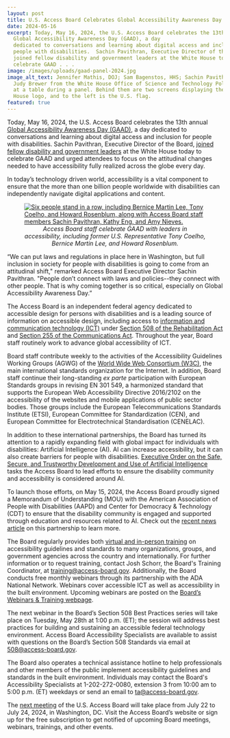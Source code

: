 ```yaml
---
layout: post
title: U.S. Access Board Celebrates Global Accessibility Awareness Day
date: 2024-05-16
excerpt: Today, May 16, 2024, the U.S. Access Board celebrates the 13th annual
  Global Accessibility Awareness Day (GAAD), a day
  dedicated to conversations and learning about digital access and inclusion for
  people with disabilities.  Sachin Pavithran, Executive Director of the Board,
  joined fellow disability and government leaders at the White House today to
  celebrate GAAD . . .
image: /images/uploads/gaad-panel-2024.jpg
image_alt_text: Jennifer Mathis, DOJ; Sam Bagenstos, HHS; Sachin Pavithran; and
  Judy Brewer from the White House Office of Science and Technology Policy sit
  at a table during a panel. Behind them are two screens displaying the White
  House logo, and to the left is the U.S. flag.
featured: true
---
```

Today, May 16, 2024, the U.S. Access Board celebrates the 13th annual [Global Accessibility Awareness Day (GAAD)](https://accessibility.day/), a day dedicated to conversations and learning about digital access and inclusion for people with disabilities. Sachin Pavithran, Executive Director of the Board, [joined fellow disability and government leaders](https://www.youtube.com/watch?v=YQu_lryMJsE) at the White House today to celebrate GAAD and urged attendees to focus on the attitudinal changes needed to have accessibility fully realized across the globe every day.

In today’s technology driven world, accessibility is a vital component to ensure that the more than one billion people worldwide with disabilities can independently navigate digital applications and content.

<figure class="img-left">
  <a href="{{ site.baseurl }}/images/uploads/gaad-group.jpg">
    <img src="{{ site.baseurl }}/images/uploads/gaad-group.jpg" alt="Six people stand in a row, including Bernice Martin Lee, Tony Coelho, and Howard Rosenblum, along with Access Board staff members Sachin Pavithran, Kathy Eng, and Amy Nieves." class="center">
  </a>
  <figcaption style="text-align:center">
    <em>Access Board staff celebrate GAAD with leaders in accessibility, including former U.S. Representative Tony Coelho, Bernice Martin Lee, and Howard Rosenblum.</em>
  </figcaption>
</figure>

“We can put laws and regulations in place here in Washington, but full inclusion in society for people with disabilities is going to come from an attitudinal shift," remarked Access Board Executive Director Sachin Pavithran. "People don’t connect with laws and policies--they connect with other people. That is why coming together is so critical, especially on Global Accessibility Awareness Day.”

The Access Board is an independent federal agency dedicated to accessible design for persons with disabilities and is a leading source of information on accessible design, including access to [information and communication technology (ICT)](https://www.access-board.gov/ict/) under [Section 508 of the Rehabilitation Act](https://www.access-board.gov/law/ra.html#section-508-federal-electronic-and-information-technology) and [Section 255 of the Communications Act](https://www.access-board.gov/law/ta.html). Throughout the year, Board staff routinely work to advance global accessibility of ICT.

Board staff contribute weekly to the activities of the Accessibility Guidelines Working Groups (AGWG) of the [World Wide Web Consortium (W3C)](https://www.w3.org/), the main international standards organization for the Internet. In addition, Board staff continue their long-standing *ex parte* participation with European Standards groups in revising EN 301 549, a harmonized standard that supports the European Web Accessibility Directive 2016/2102 on the accessibility of the websites and mobile applications of public sector bodies. Those groups include the European Telecommunications Standards Institute (ETSI), European Committee for Standardization (CEN), and European Committee for Electrotechnical Standardisation (CENELAC).

In addition to these international partnerships, the Board has turned its attention to a rapidly expanding field with global impact for individuals with disabilities: Artificial Intelligence (AI). AI can increase accessibility, but it can also create barriers for people with disabilities. [Executive Order on the Safe, Secure, and Trustworthy Development and Use of Artificial Intelligence](https://www.whitehouse.gov/briefing-room/presidential-actions/2023/10/30/executive-order-on-the-safe-secure-and-trustworthy-development-and-use-of-artificial-intelligence/) tasks the Access Board to lead efforts to ensure the disability community and accessibility is considered around AI.

To launch those efforts, on May 15, 2024, the Access Board proudly signed a Memorandum of Understanding (MOU) with the American Association of People with Disabilities (AAPD) and Center for Democracy & Technology (CDT) to ensure that the disability community is engaged and supported through education and resources related to AI. Check out the [recent news article](https://www.access-board.gov/news/2024/05/15/u-s-access-board-holds-signing-of-artificial-intelligence-memorandum-of-understanding-with-disability-and-technology-partners/) on this partnership to learn more.

The Board regularly provides both [virtual and in-person training](https://www.access-board.gov/webinars/training.html) on accessibility guidelines and standards to many organizations, groups, and government agencies across the country and internationally. For further information or to request training, contact Josh Schorr, the Board's Training Coordinator, at [training@access-board.gov](mailto:training@access-board.gov). Additionally, the Board conducts free monthly webinars through its partnership with the ADA National Network. Webinars cover accessible ICT as well as accessibility in the built environment. Upcoming webinars are posted on the [Board’s Webinars & Training webpage](https://www.access-board.gov/webinars/).

The next webinar in the Board’s Section 508 Best Practices series will take place on Tuesday, May 28th at 1:00 p.m. (ET); the session will address best practices for building and sustaining an accessible federal technology environment. Access Board Accessibility Specialists are available to assist with questions on the Board’s Section 508 Standards via email at [508@access-board.gov](mailto:508@access-board.gov).

The Board also operates a technical assistance hotline to help professionals and other members of the public implement accessibility guidelines and standards in the built environment. Individuals may contact the Board's Accessibility Specialists at 1-202-272-0080, extension 3 from 10:00 am to 5:00 p.m. (ET) weekdays or send an email to [ta@access-board.gov](mailto:ta@access-board.gov).

The [next meeting](https://www.access-board.gov/about/meetings.html) of the U.S. Access Board will take place from July 22 to July 24, 2024, in Washington, DC. Visit the Access Board’s website or sign up for the free subscription to get notified of upcoming Board meetings, webinars, trainings, and other events.
